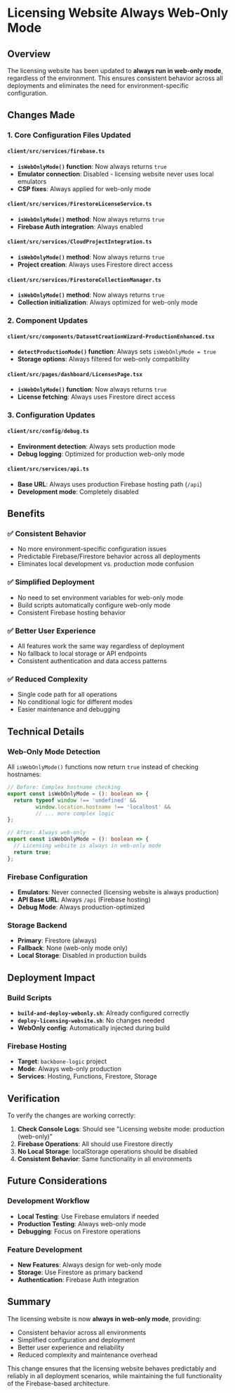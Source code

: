 # Licensing Website Always Web-Only Mode

## Overview

The licensing website has been updated to **always run in web-only mode**, regardless of the environment. This ensures consistent behavior across all deployments and eliminates the need for environment-specific configuration.

## Changes Made

### 1. Core Configuration Files Updated

#### `client/src/services/firebase.ts`
- **`isWebOnlyMode()` function**: Now always returns `true`
- **Emulator connection**: Disabled - licensing website never uses local emulators
- **CSP fixes**: Always applied for web-only mode

#### `client/src/services/FirestoreLicenseService.ts`
- **`isWebOnlyMode()` method**: Now always returns `true`
- **Firebase Auth integration**: Always enabled

#### `client/src/services/CloudProjectIntegration.ts`
- **`isWebOnlyMode()` method**: Now always returns `true`
- **Project creation**: Always uses Firestore direct access

#### `client/src/services/FirestoreCollectionManager.ts`
- **`isWebOnlyMode()` method**: Now always returns `true`
- **Collection initialization**: Always optimized for web-only mode

### 2. Component Updates

#### `client/src/components/DatasetCreationWizard-ProductionEnhanced.tsx`
- **`detectProductionMode()` function**: Always sets `isWebOnlyMode = true`
- **Storage options**: Always filtered for web-only compatibility

#### `client/src/pages/dashboard/LicensesPage.tsx`
- **`isWebOnlyMode()` function**: Now always returns `true`
- **License fetching**: Always uses Firestore direct access

### 3. Configuration Updates

#### `client/src/config/debug.ts`
- **Environment detection**: Always sets production mode
- **Debug logging**: Optimized for production web-only mode

#### `client/src/services/api.ts`
- **Base URL**: Always uses production Firebase hosting path (`/api`)
- **Development mode**: Completely disabled

## Benefits

### ✅ Consistent Behavior
- No more environment-specific configuration issues
- Predictable Firebase/Firestore behavior across all deployments
- Eliminates local development vs. production mode confusion

### ✅ Simplified Deployment
- No need to set environment variables for web-only mode
- Build scripts automatically configure web-only mode
- Consistent Firebase hosting behavior

### ✅ Better User Experience
- All features work the same way regardless of deployment
- No fallback to local storage or API endpoints
- Consistent authentication and data access patterns

### ✅ Reduced Complexity
- Single code path for all operations
- No conditional logic for different modes
- Easier maintenance and debugging

## Technical Details

### Web-Only Mode Detection
All `isWebOnlyMode()` functions now return `true` instead of checking hostnames:

```typescript
// Before: Complex hostname checking
export const isWebOnlyMode = (): boolean => {
  return typeof window !== 'undefined' && 
         window.location.hostname !== 'localhost' &&
         // ... more complex logic
};

// After: Always web-only
export const isWebOnlyMode = (): boolean => {
  // Licensing website is always in web-only mode
  return true;
};
```

### Firebase Configuration
- **Emulators**: Never connected (licensing website is always production)
- **API Base URL**: Always `/api` (Firebase hosting)
- **Debug Mode**: Always production-optimized

### Storage Backend
- **Primary**: Firestore (always)
- **Fallback**: None (web-only mode only)
- **Local Storage**: Disabled in production builds

## Deployment Impact

### Build Scripts
- **`build-and-deploy-webonly.sh`**: Already configured correctly
- **`deploy-licensing-website.sh`**: No changes needed
- **WebOnly config**: Automatically injected during build

### Firebase Hosting
- **Target**: `backbone-logic` project
- **Mode**: Always web-only production
- **Services**: Hosting, Functions, Firestore, Storage

## Verification

To verify the changes are working correctly:

1. **Check Console Logs**: Should see "Licensing website mode: production (web-only)"
2. **Firebase Operations**: All should use Firestore directly
3. **No Local Storage**: localStorage operations should be disabled
4. **Consistent Behavior**: Same functionality in all environments

## Future Considerations

### Development Workflow
- **Local Testing**: Use Firebase emulators if needed
- **Production Testing**: Always web-only mode
- **Debugging**: Focus on Firestore operations

### Feature Development
- **New Features**: Always design for web-only mode
- **Storage**: Use Firestore as primary backend
- **Authentication**: Firebase Auth integration

## Summary

The licensing website is now **always in web-only mode**, providing:
- Consistent behavior across all environments
- Simplified configuration and deployment
- Better user experience and reliability
- Reduced complexity and maintenance overhead

This change ensures that the licensing website behaves predictably and reliably in all deployment scenarios, while maintaining the full functionality of the Firebase-based architecture.
